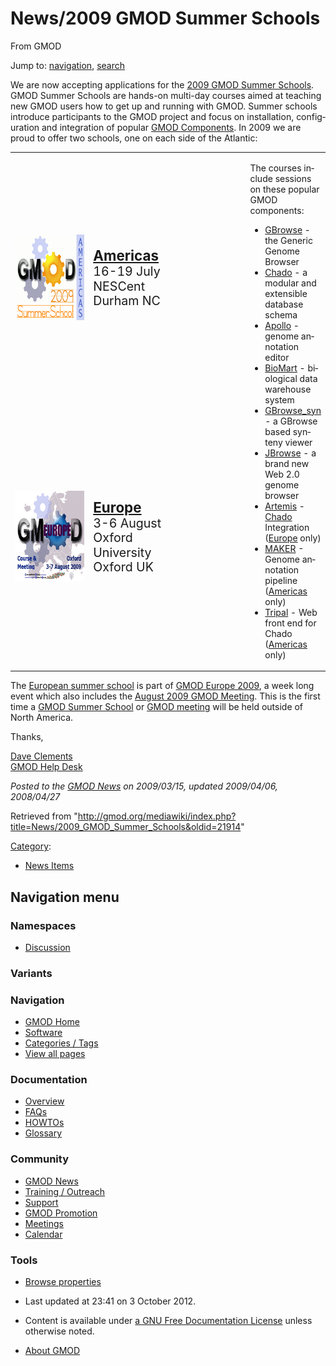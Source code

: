 <div id="mw-page-base" class="noprint">

</div>

<div id="mw-head-base" class="noprint">

</div>

<div id="content" class="mw-body" role="main">

<span id="top"></span>

<div id="mw-js-message" style="display:none;">

</div>



# <span dir="auto">News/2009 GMOD Summer Schools</span>

<div id="bodyContent">

<div id="siteSub">

From GMOD

</div>

<div id="contentSub">

</div>

<div id="jump-to-nav" class="mw-jump">

Jump to: [navigation](#mw-navigation), [search](#p-search)

</div>

<div id="mw-content-text" class="mw-content-ltr" lang="en" dir="ltr">

We are now accepting applications for the
<a href="../GMOD_Summer_School" class="mw-redirect"
title="GMOD Summer School">2009 GMOD Summer Schools</a>. GMOD Summer
Schools are hands-on multi-day courses aimed at teaching new GMOD users
how to get up and running with GMOD. Summer schools introduce
participants to the GMOD project and focus on installation,
configuration and integration of popular [GMOD
Components](../GMOD_Components "GMOD Components"). In 2009 we are proud
to offer two schools, one on each side of the Atlantic:

<table style="vertical-align: middle; width=80%" data-cellpadding="10">
<colgroup>
<col style="width: 25%" />
<col style="width: 25%" />
<col style="width: 25%" />
<col style="width: 25%" />
</colgroup>
<tbody>
<tr class="odd">
<td style="text-align: center;"><a
href="../2009_GMOD_Summer_School_-_Americas" title="Americas"><img
src="../../mediawiki/images/2/2d/2009SummerSchoolAmericas170.png"
width="170" height="137" alt="Americas" /></a></td>
<td><span style="font-size: 160%; line-height: 120%"><strong><a
href="../2009_GMOD_Summer_School_-_Americas"
title="2009 GMOD Summer School - Americas">Americas</a></strong></span><span
style="font-size: 140%; line-height: 120%"><br />
16-19 July<br />
NESCent<br />
Durham NC</span></td>
<td rowspan="2" data-bgcolor="#eeeeee" width="2px"></td>
<td rowspan="2"><p>The courses include sessions on these popular GMOD
components:</p>
<ul>
<li><a href="../GBrowse.1" title="GBrowse">GBrowse</a> - the Generic
Genome Browser</li>
<li><a href="../Chado" class="mw-redirect" title="Chado">Chado</a> - a
modular and extensible database schema</li>
<li><a href="../Apollo.1" title="Apollo">Apollo</a> - genome annotation
editor</li>
<li><a href="../BioMart" title="BioMart">BioMart</a> - biological data
warehouse system</li>
<li><a href="../GBrowse_syn.1" title="GBrowse syn">GBrowse_syn</a> - a
GBrowse based synteny viewer</li>
<li><a href="../JBrowse.1" title="JBrowse">JBrowse</a> - a brand new Web
2.0 genome browser</li>
<li><a href="../Artemis" title="Artemis">Artemis</a> - <a
href="../Chado" class="mw-redirect" title="Chado">Chado</a> Integration
(<a href="../2009_GMOD_Summer_School_-_Europe"
title="2009 GMOD Summer School - Europe">Europe</a> only)</li>
<li><a href="../MAKER.1" title="MAKER">MAKER</a> - Genome annotation
pipeline (<a href="../2009_GMOD_Summer_School_-_Americas"
title="2009 GMOD Summer School - Americas">Americas</a> only)</li>
<li><a href="../Tripal.1" title="Tripal">Tripal</a> - Web front end for
Chado (<a href="../2009_GMOD_Summer_School_-_Americas"
title="2009 GMOD Summer School - Americas">Americas</a> only)</li>
</ul></td>
</tr>
<tr class="even">
<td style="text-align: center;"><a
href="../2009_GMOD_Summer_School_-_Europe" title="Europe"><img
src="../../mediawiki/images/b/b5/GMOD2009Europe170.png" width="170"
height="145" alt="Europe" /></a></td>
<td><span style="font-size: 160%; line-height: 120%"><strong><a
href="../2009_GMOD_Summer_School_-_Europe"
title="2009 GMOD Summer School - Europe">Europe</a></strong></span><span
style="font-size: 140%; line-height: 120%"><br />
3-6 August<br />
Oxford University<br />
Oxford UK</span></td>
</tr>
</tbody>
</table>

The [European summer
school](../2009_GMOD_Summer_School_-_Europe "2009 GMOD Summer School - Europe")
is part of [GMOD Europe 2009](../GMOD_Europe_2009 "GMOD Europe 2009"), a
week long event which also includes the [August 2009 GMOD
Meeting](../August_2009_GMOD_Meeting "August 2009 GMOD Meeting"). This
is the first time a <a href="../GMOD_Summer_School" class="mw-redirect"
title="GMOD Summer School">GMOD Summer School</a> or [GMOD
meeting](../Meetings "Meetings") will be held outside of North America.

Thanks,

[Dave Clements](../User%3AClements "User%3AClements")  
[GMOD Help Desk](../GMOD_Help_Desk "GMOD Help Desk")

  

<div class="newsfooter">

*Posted to the [GMOD News](../GMOD_News "GMOD News") on 2009/03/15,
updated 2009/04/06, 2008/04/27*

</div>

</div>

<div class="printfooter">

Retrieved from
"<http://gmod.org/mediawiki/index.php?title=News/2009_GMOD_Summer_Schools&oldid=21914>"

</div>

<div id="catlinks" class="catlinks">

<div id="mw-normal-catlinks" class="mw-normal-catlinks">

[Category](../Special%3ACategories "Special%3ACategories"):

- [News Items](../Category%3ANews_Items "Category%3ANews Items")

</div>

</div>

<div class="visualClear">

</div>

</div>

</div>

<div id="mw-navigation">

## Navigation menu

<div id="mw-head">



<div id="left-navigation">

<div id="p-namespaces" class="vectorTabs" role="navigation"
aria-labelledby="p-namespaces-label">

### Namespaces


- <span id="ca-talk"><a
  href="http://gmod.org/mediawiki/index.php?title=Talk:News/2009_GMOD_Summer_Schools&amp;action=edit&amp;redlink=1"
  accesskey="t"
  title="Discussion about the content page [t]">Discussion</a></span>

</div>

<div id="p-variants" class="vectorMenu emptyPortlet" role="navigation"
aria-labelledby="p-variants-label">

### 

### Variants[](#)

<div class="menu">

</div>

</div>

</div>





</div>

</div>

</div>

<div id="mw-panel">

<div id="p-logo" role="banner">

<a href="../Main_Page"
style="background-image: url(../../images/GMOD-cogs.png);"
title="Visit the main page"></a>

</div>

<div id="p-Navigation" class="portal" role="navigation"
aria-labelledby="p-Navigation-label">

### Navigation

<div class="body">

- <span id="n-GMOD-Home">[GMOD Home](../Main_Page)</span>
- <span id="n-Software">[Software](../GMOD_Components)</span>
- <span id="n-Categories-.2F-Tags">[Categories /
  Tags](../Categories)</span>
- <span id="n-View-all-pages">[View all
  pages](../Special:AllPages)</span>

</div>

</div>

<div id="p-Documentation" class="portal" role="navigation"
aria-labelledby="p-Documentation-label">

### Documentation

<div class="body">

- <span id="n-Overview">[Overview](../Overview)</span>
- <span id="n-FAQs">[FAQs](../Category%3AFAQ)</span>
- <span id="n-HOWTOs">[HOWTOs](../Category%3AHOWTO)</span>
- <span id="n-Glossary">[Glossary](../Glossary)</span>

</div>

</div>

<div id="p-Community" class="portal" role="navigation"
aria-labelledby="p-Community-label">

### Community

<div class="body">

- <span id="n-GMOD-News">[GMOD News](../GMOD_News)</span>
- <span id="n-Training-.2F-Outreach">[Training /
  Outreach](../Training_and_Outreach)</span>
- <span id="n-Support">[Support](../Support)</span>
- <span id="n-GMOD-Promotion">[GMOD Promotion](../GMOD_Promotion)</span>
- <span id="n-Meetings">[Meetings](../Meetings)</span>
- <span id="n-Calendar">[Calendar](../Calendar)</span>

</div>

</div>

<div id="p-tb" class="portal" role="navigation"
aria-labelledby="p-tb-label">

### Tools

<div class="body">


- <span id="t-smwbrowselink"><a href="../Special%3ABrowse/News-2F2009_GMOD_Summer_Schools"
  rel="smw-browse">Browse properties</a></span>


</div>

</div>

</div>

</div>

<div id="footer" role="contentinfo">

- <span id="footer-info-lastmod">Last updated at 23:41 on 3 October
  2012.</span>
<!-- - <span id="footer-info-viewcount">9,380 page views.</span> -->
- <span id="footer-info-copyright">Content is available under
  <a href="http://www.gnu.org/licenses/fdl-1.3.html" class="external"
  rel="nofollow">a GNU Free Documentation License</a> unless otherwise
  noted.</span>

<!-- -->

- <span id="footer-places-about">[About
  GMOD](../GMOD:About "GMOD:About")</span>

<!-- -->






</div>
